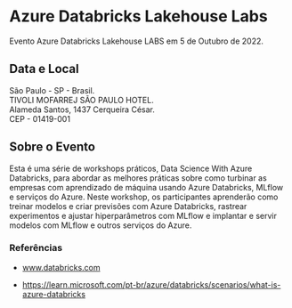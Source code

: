 # Azure Databricks Lakehouse Labs 

Evento Azure Databricks Lakehouse LABS em 5 de Outubro de 2022.

## Data e Local

São Paulo - SP - Brasil. </br>
TIVOLI MOFARREJ SÃO PAULO HOTEL. </br>
Alameda Santos, 1437 Cerqueira César. </br>
CEP - 01419-001


## Sobre o Evento

Esta é uma série de workshops práticos, Data Science With Azure Databricks, para abordar as melhores práticas sobre como turbinar as empresas com aprendizado de máquina usando Azure Databricks, MLflow e serviços do Azure. Neste workshop, os participantes aprenderão como treinar modelos e criar previsões com Azure Databricks, rastrear experimentos e ajustar hiperparâmetros com MLflow e implantar e servir modelos com MLflow e outros serviços do Azure.

### Referências

* www.databricks.com

* https://learn.microsoft.com/pt-br/azure/databricks/scenarios/what-is-azure-databricks
